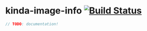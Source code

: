 # kinda-image-info [![Build Status](https://travis-ci.org/kinda/kinda-image-info.svg?branch=master)](https://travis-ci.org/kinda/kinda-image-info)

```js
// TODO: documentation!
```
